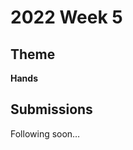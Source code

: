 # 2022 Week 5


## Theme

**Hands**


## Submissions

Following soon…
<!--
| Made | By |
|------|----|
| <img src="./name/render.png" height="150" /> | [name](./name/) |
-->
